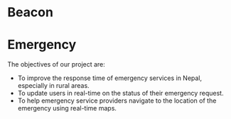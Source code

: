 # Beacon

# Emergency


The objectives of our project are:
- To improve the response time of emergency services in Nepal, especially in rural areas. 
- To update users in real-time on the status of their emergency request.
- To help emergency service providers navigate to the location of the emergency using real-time maps.
